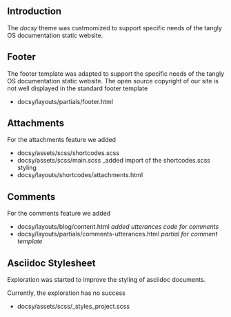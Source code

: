 ## Introduction

The *docsy* theme was custmomized to support specific needs of the tangly OS documentation static website.

## Footer

The footer template was adapted to support the specific needs of the tangly OS documentation static website.
The open source copyright of our site is not well displayed in the standard footer template

- docsy/layouts/partials/footer.html

## Attachments

For the attachments feature we added

- docsy/assets/scss/shortcodes.scss
- docsy/assets/scss/main.scss _added import of the shortcodes.scss styling
- docsy/layouts/shortcodes/attachments.html

## Comments

For the comments feature we added

- docsy/layouts/blog/content.html _added utterances code for comments_
- docsy/layouts/partials/comments-utterances.html _partial for comment template_

## Asciidoc Stylesheet

Exploration was started to improve the styling of asciidoc documents.

Currently, the exploration has no success

- docsy/assets/scss/_styles_project.scss

